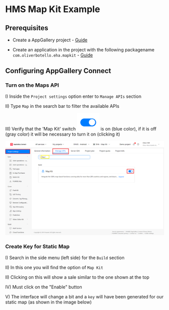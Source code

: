 
# HMS Map Kit Example




## Prerequisites

- Create a AppGallery project - [Guide](https://developer.huawei.com/consumer/en/doc/distribution/app/agc-help-createproject-0000001100334664)

- Create an application in the project with the following packagename `com.oliverbotello.eha.mapkit` - [Guide](https://developer.huawei.com/consumer/en/doc/distribution/app/agc-help-createapp-0000001146718717#section1112105771619)

## Configuring AppGallery Connect
### Turn on the Maps API
I) Inside the `Project settings` option enter to `Manage APIs` section

II) Type `Map` in the search bar to filter the available APIs

III) Verify that the 'Map Kit' switch ![API Switch](/readme/assets/switch.png?raw=true "API Switch") is on (blue color), if it is off (gray color) it will be necessary to turn it on (clicking it)

![Turn on Map Kit API](/readme/assets/turn_of_map_kit_api.png?raw=true "Turn on Map Kit API")

### Create Key for Static Map
I) Search in the side menu (left side) for the `Build` section

II) In this one you will find the option of `Map Kit`

II) Clicking on this will show a sale similar to the one shown at the top

IV) Must click on the "Enable" button

V) The interface will change a bit and a `key` will have been generated for our static map (as shown in the image below)
